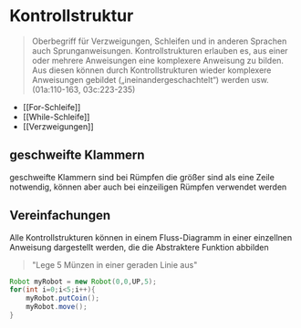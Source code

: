 # Kontrollstruktur
>Oberbegriff für Verzweigungen, Schleifen und in anderen Sprachen auch  Sprunganweisungen. Kontrollstrukturen erlauben es, aus einer oder mehrere Anweisungen eine komplexere Anweisung zu bilden. Aus diesen können durch Kontrollstrukturen wieder komplexere Anweisungen gebildet („ineinandergeschachtelt“) werden usw. (01a:110-163, 03c:223-235)
- [[For-Schleife]]
- [[While-Schleife]]
- [[Verzweigungen]]

## geschweifte Klammern
geschweifte Klammern sind bei Rümpfen die größer sind als eine Zeile notwendig, können aber auch bei einzeiligen Rümpfen verwendet werden

## Vereinfachungen
Alle Kontrollstrukturen können in einem Fluss-Diagramm in einer einzellnen Anweisung dargestellt werden, die die Abstraktere Funktion abbilden
>"Lege 5 Münzen in einer geraden Linie aus"
```java
Robot myRobot = new Robot(0,0,UP,5);
for(int i=0;i<5;i++){
	myRobot.putCoin();
	myRobot.move();
}
```